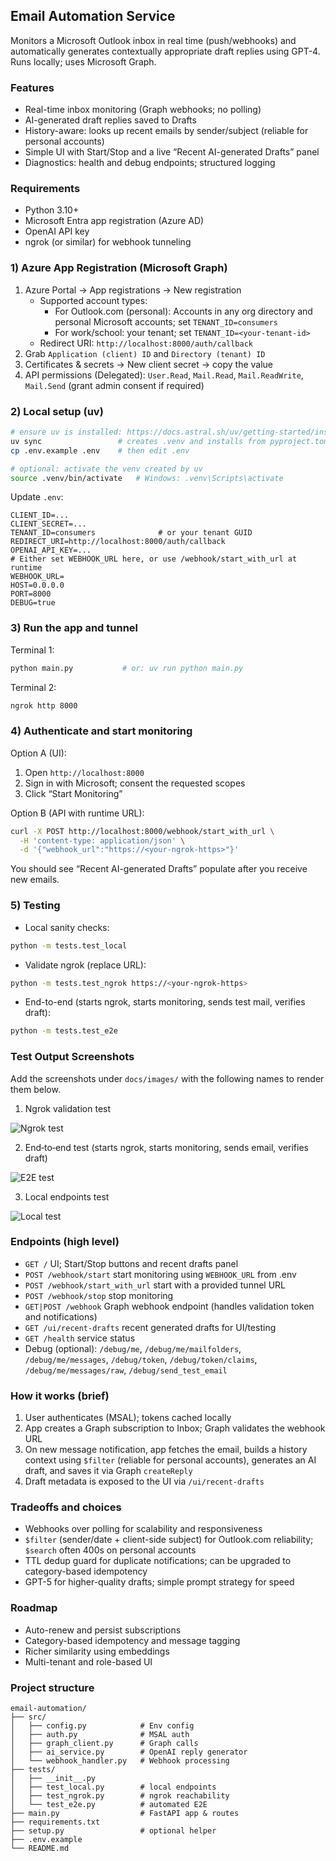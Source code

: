 ## Email Automation Service

Monitors a Microsoft Outlook inbox in real time (push/webhooks) and automatically generates contextually appropriate draft replies using GPT-4. Runs locally; uses Microsoft Graph.

### Features
- Real-time inbox monitoring (Graph webhooks; no polling)
- AI-generated draft replies saved to Drafts
- History-aware: looks up recent emails by sender/subject (reliable for personal accounts)
- Simple UI with Start/Stop and a live “Recent AI-generated Drafts” panel
- Diagnostics: health and debug endpoints; structured logging

### Requirements
- Python 3.10+
- Microsoft Entra app registration (Azure AD)
- OpenAI API key
- ngrok (or similar) for webhook tunneling

### 1) Azure App Registration (Microsoft Graph)
1. Azure Portal → App registrations → New registration
   - Supported account types:
     - For Outlook.com (personal): Accounts in any org directory and personal Microsoft accounts; set `TENANT_ID=consumers`
     - For work/school: your tenant; set `TENANT_ID=<your-tenant-id>`
   - Redirect URI: `http://localhost:8000/auth/callback`
2. Grab `Application (client) ID` and `Directory (tenant) ID`
3. Certificates & secrets → New client secret → copy the value
4. API permissions (Delegated): `User.Read`, `Mail.Read`, `Mail.ReadWrite`, `Mail.Send` (grant admin consent if required)

### 2) Local setup (uv)
```bash
# ensure uv is installed: https://docs.astral.sh/uv/getting-started/installation/
uv sync                 # creates .venv and installs from pyproject.toml/uv.lock
cp .env.example .env    # then edit .env

# optional: activate the venv created by uv
source .venv/bin/activate   # Windows: .venv\Scripts\activate
```

Update `.env`:
```env
CLIENT_ID=...
CLIENT_SECRET=...
TENANT_ID=consumers              # or your tenant GUID
REDIRECT_URI=http://localhost:8000/auth/callback
OPENAI_API_KEY=...
# Either set WEBHOOK_URL here, or use /webhook/start_with_url at runtime
WEBHOOK_URL=
HOST=0.0.0.0
PORT=8000
DEBUG=true
```

### 3) Run the app and tunnel
Terminal 1:
```bash
python main.py           # or: uv run python main.py
```
Terminal 2:
```bash
ngrok http 8000
```

### 4) Authenticate and start monitoring
Option A (UI):
1. Open `http://localhost:8000`
2. Sign in with Microsoft; consent the requested scopes
3. Click “Start Monitoring”

Option B (API with runtime URL):
```bash
curl -X POST http://localhost:8000/webhook/start_with_url \
  -H 'content-type: application/json' \
  -d '{"webhook_url":"https://<your-ngrok-https>"}'
```

You should see “Recent AI-generated Drafts” populate after you receive new emails.

### 5) Testing
- Local sanity checks:
```bash
python -m tests.test_local
```

- Validate ngrok (replace URL):
```bash
python -m tests.test_ngrok https://<your-ngrok-https>
```

- End-to-end (starts ngrok, starts monitoring, sends test mail, verifies draft):
```bash
python -m tests.test_e2e
```

### Test Output Screenshots
Add the screenshots under `docs/images/` with the following names to render them below.

1) Ngrok validation test

![Ngrok test](docs/images/test_ngrok.png)

2) End‑to‑end test (starts ngrok, starts monitoring, sends email, verifies draft)

![E2E test](docs/images/test_e2e.png)

3) Local endpoints test

![Local test](docs/images/test_local.png)

### Endpoints (high level)
- `GET /` UI; Start/Stop buttons and recent drafts panel
- `POST /webhook/start` start monitoring using `WEBHOOK_URL` from .env
- `POST /webhook/start_with_url` start with a provided tunnel URL
- `POST /webhook/stop` stop monitoring
- `GET|POST /webhook` Graph webhook endpoint (handles validation token and notifications)
- `GET /ui/recent-drafts` recent generated drafts for UI/testing
- `GET /health` service status
- Debug (optional): `/debug/me`, `/debug/me/mailfolders`, `/debug/me/messages`, `/debug/token`, `/debug/token/claims`, `/debug/me/messages/raw`, `/debug/send_test_email`

### How it works (brief)
1. User authenticates (MSAL); tokens cached locally
2. App creates a Graph subscription to Inbox; Graph validates the webhook URL
3. On new message notification, app fetches the email, builds a history context using `$filter` (reliable for personal accounts), generates an AI draft, and saves it via Graph `createReply`
4. Draft metadata is exposed to the UI via `/ui/recent-drafts`

### Tradeoffs and choices
- Webhooks over polling for scalability and responsiveness
- `$filter` (sender/date + client-side subject) for Outlook.com reliability; `$search` often 400s on personal accounts
- TTL dedup guard for duplicate notifications; can be upgraded to category-based idempotency
- GPT-5 for higher-quality drafts; simple prompt strategy for speed

### Roadmap
- Auto-renew and persist subscriptions
- Category-based idempotency and message tagging
- Richer similarity using embeddings
- Multi-tenant and role-based UI


### Project structure
```
email-automation/
├── src/
│   ├── config.py            # Env config
│   ├── auth.py              # MSAL auth
│   ├── graph_client.py      # Graph calls
│   ├── ai_service.py        # OpenAI reply generator
│   └── webhook_handler.py   # Webhook processing
├── tests/
│   ├── __init__.py
│   ├── test_local.py        # local endpoints
│   ├── test_ngrok.py        # ngrok reachability
│   └── test_e2e.py          # automated E2E
├── main.py                  # FastAPI app & routes
├── requirements.txt
├── setup.py                 # optional helper
├── .env.example
└── README.md
```
